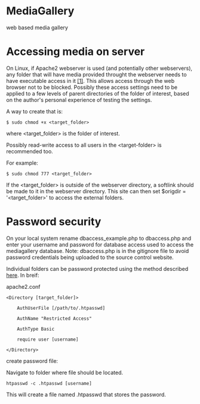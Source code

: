 # MediaGallery
web based media gallery

# Accessing media on server
On Linux, if Apache2 webserver is used (and potentially other webservers), any folder that will have media provided throught the webserver needs to have executable access in it [[1]](https://askubuntu.com/questions/688538/how-to-allow-apache-to-access-another-directory-ouside-html-www). This allows access through the web browser not to be blocked. Possibly these access settings need to be applied to a few levels of parent directories of the folder of interest, based on the author's personal experience of testing the settings.

A way to create that is:

`$ sudo chmod +x <target_folder>`

where \<target_folder\> is the folder of interest.

Possibly read-write access to all users in the \<target-folder\> is recommended too.

For example:

`$ sudo chmod 777 <target_folder>`

If the \<target_folder\> is outside of the webserver directory, a softlink should be made to it in the webserver directory. This site can then set $origdir = '\<target_folder\>' to access the external folders.

# Password security
On your local system rename dbaccess_example.php to dbaccess.php and enter your username and password for database access used to access the mediagallery database. Note: dbaccess.php is in the gitignore file to avoid password credentials being uploaded to the source control website.

Individual folders can be password protected using the method described [here](https://electrictoolbox.com/apache-password-protect-directory/). In breif:

apache2.conf

`<Directory [target_folder]>`

`    AuthUserFile [/path/to/.htpasswd]`

`    AuthName "Restricted Access"`

`    AuthType Basic`

`    require user [username]`

`</Directory>`

create password file:

Navigate to folder where file should be located. 

`htpasswd -c .htpasswd [username]`

This will create a file named .htpasswd that stores the password.